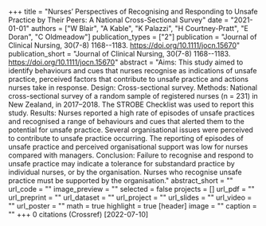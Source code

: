 +++
title = "Nurses’ Perspectives of Recognising and Responding to Unsafe Practice by Their Peers: A National Cross-Sectional Survey"
date = "2021-01-01"
authors = ["W Blair", "A Kable", "K Palazzi", "H Courtney-Pratt", "E Doran", "C Oldmeadow"]
publication_types = ["2"]
publication = "Journal of Clinical Nursing, 30(7-8) 1168--1183. https://doi.org/10.1111/jocn.15670"
publication_short = "Journal of Clinical Nursing, 30(7-8) 1168--1183. https://doi.org/10.1111/jocn.15670"
abstract = "Aims: This study aimed to identify behaviours and cues that nurses recognise as indications of unsafe practice, perceived factors that contribute to unsafe practice and actions nurses take in response. Design: Cross-sectional survey. Methods: National cross-sectional survey of a random sample of registered nurses (n = 231) in New Zealand, in 2017–2018. The STROBE Checklist was used to report this study. Results: Nurses reported a high rate of episodes of unsafe practices and recognised a range of behaviours and cues that alerted them to the potential for unsafe practice. Several organisational issues were perceived to contribute to unsafe practice occurring. The reporting of episodes of unsafe practice and perceived organisational support was low for nurses compared with managers. Conclusion: Failure to recognise and respond to unsafe practice may indicate a tolerance for substandard practice by individual nurses, or by the organisation. Nurses who recognise unsafe practice must be supported by the organisation."
abstract_short = ""
url_code = ""
image_preview = ""
selected = false
projects = []
url_pdf = ""
url_preprint = ""
url_dataset = ""
url_project = ""
url_slides = ""
url_video = ""
url_poster = ""
math = true
highlight = true
[header]
image = ""
caption = ""
+++
0 citations (Crossref) [2022-07-10]
